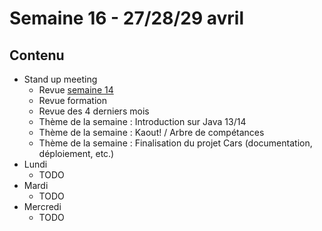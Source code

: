 # Semaine 16 - 27/28/29 avril

## Contenu

- Stand up meeting
    - Revue [semaine 14](../semaine14/README.md)
    - Revue formation
    - Revue des 4 derniers mois
    - Thème de la semaine : Introduction sur Java 13/14
    - Thème de la semaine : Kaout! / Arbre de compétances
    - Thème de la semaine : Finalisation du projet Cars (documentation, déploiement, etc.)
- Lundi
    - TODO
- Mardi
    - TODO
- Mercredi
    - TODO
